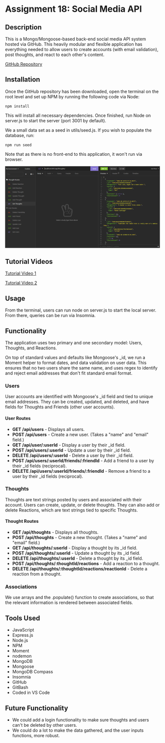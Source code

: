 # Assignment 18: Social Media API

## Description
This is a Mongo/Mongoose-based back-end social media API system hosted via GitHub. This heavily modular and flexible application has everything needed to allow users to create accounts (with email validation), post thoughts, and react to each other's content.

[GitHub Repository](https://github.com/the-wake/a18-social-media-api)

## Installation
Once the GitHub repository has been downloaded, open the terminal on the root level and set up NPM by running the following code via Node:

```
npm install
```

This will install all necessary dependencies. Once finished, run Node on server.js to start the server (port 3001 by default).

We a small data set as a seed in utils/seed.js. If you wish to populate the database, run:

```
npm run seed
```

Note that as there is no front-end to this application, it won't run via browser.

![Demonstration screenshot](/assets/Demo-Screenshot.png)

## Tutorial Videos

[Tutorial Video 1](https://user-images.githubusercontent.com/56139228/154387089-8359a8cc-fee3-48a3-8ee5-e0455fa34a81.mp4)

[Tutorial Video 2](https://user-images.githubusercontent.com/56139228/154387107-8d243138-e9e6-4a69-9118-09d9d40cb5ef.mp4)

## Usage
From the terminal, users can run node on server.js to start the local server. From there, queries can be run via Insomnia.

## Functionality
The application uses two primary and one secondary model: Users, Thoughts, and Reactions.

On top of standard values and defaults like Mongoose's _id, we run a Moment helper to format dates, and data validation on user data. This ensures that no two users share the same name, and uses regex to identify and reject email addresses that don't fit standard email format.

### Users
User accounts are identified with Mongoose's _id field and tied to unique email addresses. They can be created, updated, and deleted, and have fields for Thoughts and Friends (other user accounts).

#### User Routes
* **GET /api/users** - Displays all users.
* **POST /api/users** - Create a new user. (Takes a "name" and "email" field.)
* **GET /api/user/:userId** - Display a user by their _id field.
* **POST /api/users/:userId** - Update a user by their _id field.
* **DELETE /api/users/:userId** - Delete a user by their _id field.
* **POST /api/users/:userId/friends/:friendId** - Add a friend to a user by their _id fields (reciprocal).
* **DELETE /api/users/:userId/friends/:friendId** - Remove a friend to a user by their _id fields (reciprocal).

### Thoughts
Thoughts are text strings posted by users and associated with their account. Users can create, update, or delete thoughts. They can also add or delete Reactions, which are text strings tied to specific Thoughts.

#### Thought Routes
* **GET /api/thoughts** - Displays all thoughts.
* **POST /api/thoughts** - Create a new thought. (Takes a "name" and "email" field.)
* **GET /api/thoughts/:userId** - Display a thought by its _id field.
* **POST /api/thoughts/:userId** - Update a thought by its _id field.
* **DELETE /api/thoughts/:userId** - Delete a thought by its _id field.
* **POST /api/thoughts/:thoughtId/reactions** - Add a reaction to a thought.
* **DELETE /api/thoughts/:thoughtId/reactions/reactionId** - Delete a reaction from a thought.

### Associations
We use arrays and the .populate() function to create associations, so that the relevant information is rendered between associated fields.

## Tools Used
* JavaScript
* Express.js
* Node.js
* NPM
* Moment
* nodemon
* MongoDB
* Mongoose
* MongoDB Compass
* Insomnia
* GitHub
* GitBash
* Coded in VS Code

## Future Functionality
* We could add a login functionality to make sure thoughts and users can't be deleted by other users.
* We could do a lot to make the data gathered, and the user inputs functions, more robust.
